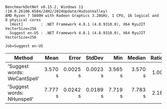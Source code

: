 ```

BenchmarkDotNet v0.15.2, Windows 11 (10.0.26100.6584/24H2/2024Update/HudsonValley)
AMD Ryzen 7 5800H with Radeon Graphics 3.20GHz, 1 CPU, 16 logical and 8 physical cores
  [Host]        : .NET Framework 4.8.1 (4.8.9310.0), X64 RyuJIT VectorSize=256
  Suggest en-US : .NET Framework 4.8.1 (4.8.9310.0), X64 RyuJIT VectorSize=256

Job=Suggest en-US  

```
| Method                       | Mean    | Error    | StdDev   | Min     | Median  | Ratio |
|----------------------------- |--------:|---------:|---------:|--------:|--------:|------:|
| &#39;Suggest words: WeCantSpell&#39; | 3.570 s | 0.0025 s | 0.0023 s | 3.565 s | 3.570 s |  1.00 |
| &#39;Suggest words: NHunspell&#39;   | 7.777 s | 0.0242 s | 0.0189 s | 7.719 s | 7.783 s |  2.18 |
